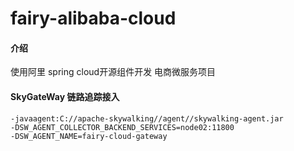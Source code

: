 # fairy-alibaba-cloud

#### 介绍
使用阿里 spring cloud开源组件开发 电商微服务项目

#### SkyGateWay 链路追踪接入
```
-javaagent:C://apache-skywalking//agent//skywalking-agent.jar 
-DSW_AGENT_COLLECTOR_BACKEND_SERVICES=node02:11800
-DSW_AGENT_NAME=fairy-cloud-gateway
```
